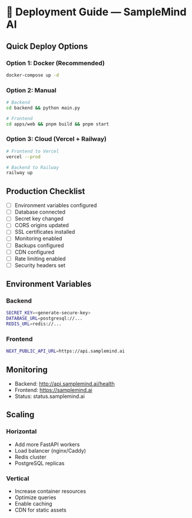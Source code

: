 # 🚀 Deployment Guide — SampleMind AI

## Quick Deploy Options

### Option 1: Docker (Recommended)
```bash
docker-compose up -d
```

### Option 2: Manual
```bash
# Backend
cd backend && python main.py

# Frontend  
cd apps/web && pnpm build && pnpm start
```

### Option 3: Cloud (Vercel + Railway)
```bash
# Frontend to Vercel
vercel --prod

# Backend to Railway
railway up
```

## Production Checklist

- [ ] Environment variables configured
- [ ] Database connected
- [ ] Secret key changed
- [ ] CORS origins updated
- [ ] SSL certificates installed
- [ ] Monitoring enabled
- [ ] Backups configured
- [ ] CDN configured
- [ ] Rate limiting enabled
- [ ] Security headers set

## Environment Variables

### Backend
```bash
SECRET_KEY=<generate-secure-key>
DATABASE_URL=postgresql://...
REDIS_URL=redis://...
```

### Frontend
```bash
NEXT_PUBLIC_API_URL=https://api.samplemind.ai
```

## Monitoring

- Backend: http://api.samplemind.ai/health
- Frontend: https://samplemind.ai
- Status: status.samplemind.ai

## Scaling

### Horizontal
- Add more FastAPI workers
- Load balancer (nginx/Caddy)
- Redis cluster
- PostgreSQL replicas

### Vertical
- Increase container resources
- Optimize queries
- Enable caching
- CDN for static assets
